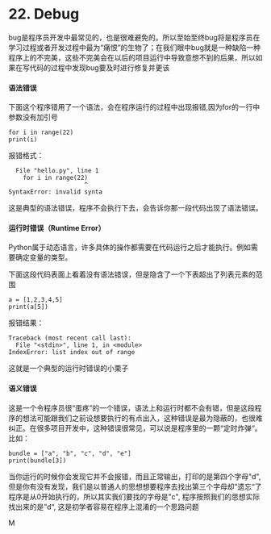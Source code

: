 # 22. Debug

bug是程序员开发中最常见的，也是很难避免的。所以至始至终bug将是程序员在学习过程或者开发过程中最为“痛恨”的生物了；在我们眼中bug就是一种缺陷一种程序上的不完美，这些不完美会在以后的项目运行中导致意想不到的后果，所以如果在写代码的过程中发现bug要及时进行修复并更该

#### 语法错误

下面这个程序错用了一个语法，会在程序运行的过程中出现报错,因为for的一行中参数没有加引号

```
for i in range(22)
print(i)
```

报错格式：

```
  File "hello.py", line 1
    for i in range(22)
                     ^
SyntaxError: invalid synta
```

这是典型的语法错误，程序不会执行下去，会告诉你那一段代码出现了语法错误。

#### 运行时错误（Runtime Error）

Python属于动态语言，许多具体的操作都需要在代码运行之后才能执行。例如需要确定变量的类型。

下面这段代码表面上看着没有语法错误，但是隐含了一个下表超出了列表元素的范围

```
a = [1,2,3,4,5]
print(a[5])
```

报错结果：

```
Traceback (most recent call last):
  File "<stdin>", line 1, in <module>
IndexError: list index out of range
```

这就是一个典型的运行时错误的小栗子

#### 语义错误

这是一个令程序员很“蛋疼”的一个错误，语法上和运行时都不会有错，但是这段程序的想法可能跟我们之前设想要执行的有点出入，这种错误是最为隐蔽的，也很难纠正。在很多项目开发中，这种错误很常见，可以说是程序里的一颗“定时炸弹“。 比如：

```
bundle = ["a", "b", "c", "d", "e"]
print(bundle[3])
```

当你运行的时候你会发现它并不会报错，而且正常输出，打印的是第四个字母"d",但是你有没有发现，我们是以普通人的思想想要程序去找出第三个字母却”遗忘“了程序是从0开始执行的，所以其实我们要找的字母是"c", 程序按照我们的思想实际找出来的是”d“, 这是初学者容易在程序上混淆的一个思路问题

 M
